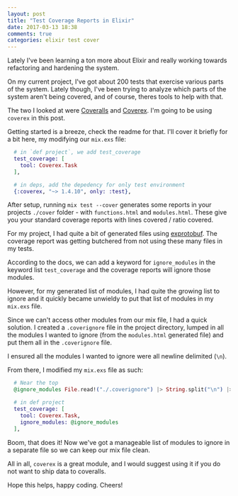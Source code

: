 ```yaml
---
layout: post
title: "Test Coverage Reports in Elixir"
date: 2017-03-13 18:38
comments: true
categories: elixir test cover
---
```


Lately I've been learning a ton more about Elixir and really working towards refactoring and hardening the system.

On my current project, I've got about 200 tests that exercise various parts of the system. Lately though, I've been trying to analyze which parts of the system aren't being covered, and of course, theres tools to help with that.

The two I looked at were [Coveralls](https://github.com/parroty/excoveralls) and [Coverex](https://github.com/alfert/coverex). I'm going to be using `coverex` in this post.

Getting started is a breeze, check the readme for that. I'll cover it briefly for a bit here, my modifying our `mix.exs` file:


``` elixir
  # in `def project`, we add test_coverage
  test_coverage: [
    tool: Coverex.Task
  ],

  # in deps, add the depedency for only test environment
  {:coverex, "~> 1.4.10", only: :test},
```

After setup, running `mix test --cover` generates some reports in your projects `./cover` folder - with `functions.html` and `modules.html`. These give you your standard coverage reports with lines covered / ratio covered.

For my project, I had quite a bit of generated files using [exprotobuf](https://github.com/bitwalker/exprotobuf). The coverage report was getting butchered from not using these many files in my tests.

According to the docs, we can add a keyword for `ignore_modules` in the keyword list `test_coverage` and the coverage reports will ignore those modules.

However, for my generated list of modules, I had quite the growing list to ignore and it quickly became unwieldy to put that list of modules in my `mix.exs` file.

Since we can't access other modules from our mix file, I had a quick solution. I created a `.coverignore` file in the project directory, lumped in all the modules I wanted to ignore (from the `modules.html` generated file) and put them all in the `.coverignore` file.

I ensured all the modules I wanted to ignore were all newline delimited (`\n`).

From there, I modified my `mix.exs` file as such:

```elixir
  # Near the top
  @ignore_modules File.read!("./.coverignore") |> String.split("\n") |> Enum.map(&(String.to_atom(&1)))

  # in def project
  test_coverage: [
    tool: Coverex.Task,
    ignore_modules: @ignore_modules
  ],
```

Boom, that does it! Now we've got a manageable list of modules to ignore in a separate file so we can keep our mix file clean.

All in all, `coverex` is a great module, and I would suggest using it if you do not want to ship data to coveralls.

Hope this helps, happy coding. Cheers!
